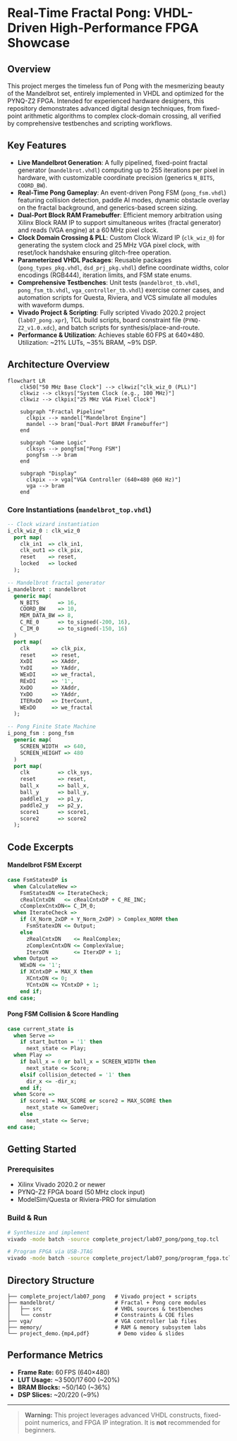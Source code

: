 # Real-Time Fractal Pong: VHDL-Driven High-Performance FPGA Showcase

## Overview

This project merges the timeless fun of Pong with the mesmerizing beauty of the Mandelbrot set, entirely implemented in VHDL and optimized for the PYNQ-Z2 FPGA. Intended for experienced hardware designers, this repository demonstrates advanced digital design techniques, from fixed-point arithmetic algorithms to complex clock-domain crossing, all verified by comprehensive testbenches and scripting workflows.

## Key Features

* **Live Mandelbrot Generation**: A fully pipelined, fixed-point fractal generator (`mandelbrot.vhdl`) computing up to 255 iterations per pixel in hardware, with customizable coordinate precision (generics `N_BITS`, `COORD_BW`).
* **Real-Time Pong Gameplay**: An event-driven Pong FSM (`pong_fsm.vhdl`) featuring collision detection, paddle AI modes, dynamic obstacle overlay on the fractal background, and generics-based screen sizing.
* **Dual-Port Block RAM Framebuffer**: Efficient memory arbitration using Xilinx Block RAM IP to support simultaneous writes (fractal generator) and reads (VGA engine) at a 60 MHz pixel clock.
* **Clock Domain Crossing & PLL**: Custom Clock Wizard IP (`clk_wiz_0`) for generating the system clock and 25 MHz VGA pixel clock, with reset/lock handshake ensuring glitch-free operation.
* **Parameterized VHDL Packages**: Reusable packages (`pong_types_pkg.vhdl`, `dsd_prj_pkg.vhdl`) define coordinate widths, color encodings (RGB444), iteration limits, and FSM state enums.
* **Comprehensive Testbenches**: Unit tests (`mandelbrot_tb.vhdl`, `pong_fsm_tb.vhdl`, `vga_controller_tb.vhdl`) exercise corner cases, and automation scripts for Questa, Riviera, and VCS simulate all modules with waveform dumps.
* **Vivado Project & Scripting**: Fully scripted Vivado 2020.2 project (`lab07_pong.xpr`), TCL build scripts, board constraint file (`PYNQ-Z2_v1.0.xdc`), and batch scripts for synthesis/place-and-route.
* **Performance & Utilization**: Achieves stable 60 FPS at 640×480. Utilization: \~21% LUTs, \~35% BRAM, \~9% DSP.

## Architecture Overview

```mermaid
flowchart LR
    clk50["50 MHz Base Clock"] --> clkwiz["clk_wiz_0 (PLL)"]
    clkwiz --> clksys["System Clock (e.g., 100 MHz)"]
    clkwiz --> clkpix["25 MHz VGA Pixel Clock"]

    subgraph "Fractal Pipeline"
      clkpix --> mandel["Mandelbrot Engine"]
      mandel --> bram["Dual-Port BRAM Framebuffer"]
    end

    subgraph "Game Logic"
      clksys --> pongfsm["Pong FSM"]
      pongfsm --> bram
    end

    subgraph "Display"
      clkpix --> vga["VGA Controller (640×480 @60 Hz)"]
      vga --> bram
    end
```

### Core Instantiations (`mandelbrot_top.vhdl`)

```vhdl
-- Clock wizard instantiation
i_clk_wiz_0 : clk_wiz_0
  port map(
    clk_in1  => clk_in1,
    clk_out1 => clk_pix,
    reset    => reset,
    locked   => locked
  );

-- Mandelbrot fractal generator
i_mandelbrot : mandelbrot
  generic map(
    N_BITS      => 16,
    COORD_BW    => 10,
    MEM_DATA_BW => 8,
    C_RE_0      => to_signed(-200, 16),
    C_IM_0      => to_signed(-150, 16)
  )
  port map(
    clk       => clk_pix,
    reset     => reset,
    XxDI      => XAddr,
    YxDI      => YAddr,
    WExDI     => we_fractal,
    RExDI     => '1',
    XxDO      => XAddr,
    YxDO      => YAddr,
    ITERxDO   => IterCount,
    WExDO     => we_fractal
  );

-- Pong Finite State Machine
i_pong_fsm : pong_fsm
  generic map(
    SCREEN_WIDTH  => 640,
    SCREEN_HEIGHT => 480
  )
  port map(
    clk         => clk_sys,
    reset       => reset,
    ball_x      => ball_x,
    ball_y      => ball_y,
    paddle1_y   => p1_y,
    paddle2_y   => p2_y,
    score1      => score1,
    score2      => score2
  );
```

## Code Excerpts

#### Mandelbrot FSM Excerpt

```vhdl
case FsmStatexDP is
  when CalculateNew =>
    FsmStatexDN <= IterateCheck;
    cRealCntxDN   <= cRealCntxDP + C_RE_INC;
    cComplexCntxDN<= C_IM_0;
  when IterateCheck =>
    if (X_Norm_2xDP + Y_Norm_2xDP) > Complex_NORM then
      FsmStatexDN <= Output;
    else
      zRealCntxDN    <= RealComplex;
      zComplexCntxDN <= ComplexValue;
      IterxDN        <= IterxDP + 1;
  when Output =>
    WExDN <= '1';
    if XCntxDP = MAX_X then
      XCntxDN <= 0;
      YCntxDN <= YCntxDP + 1;
    end if;
end case;
```

#### Pong FSM Collision & Score Handling

```vhdl
case current_state is
  when Serve =>
    if start_button = '1' then
      next_state <= Play;
  when Play =>
    if ball_x = 0 or ball_x = SCREEN_WIDTH then
      next_state <= Score;
    elsif collision_detected = '1' then
      dir_x <= -dir_x;
    end if;
  when Score =>
    if score1 = MAX_SCORE or score2 = MAX_SCORE then
      next_state <= GameOver;
    else
      next_state <= Serve;
end case;
```

## Getting Started

### Prerequisites

* Xilinx Vivado 2020.2 or newer
* PYNQ-Z2 FPGA board (50 MHz clock input)
* ModelSim/Questa or Riviera-PRO for simulation

### Build & Run

```bash
# Synthesize and implement
vivado -mode batch -source complete_project/lab07_pong/pong_top.tcl

# Program FPGA via USB-JTAG
vivado -mode batch -source complete_project/lab07_pong/program_fpga.tcl
```

## Directory Structure

```
├── complete_project/lab07_pong   # Vivado project + scripts
├── mandelbrot/                   # Fractal + Pong core modules
│   ├── src                       # VHDL sources & testbenches
│   └── constr                    # Constraints & COE files
├── vga/                          # VGA controller lab files
├── memory/                       # RAM & memory subsystem labs
└── project_demo.{mp4,pdf}         # Demo video & slides
```

## Performance Metrics

* **Frame Rate:** 60 FPS (640×480)
* **LUT Usage:** \~3 500/17 600 (\~20%)
* **BRAM Blocks:** \~50/140 (\~36%)
* **DSP Slices:** \~20/220 (\~9%)

---

> **Warning:** This project leverages advanced VHDL constructs, fixed-point numerics, and FPGA IP integration. It is **not** recommended for beginners.
